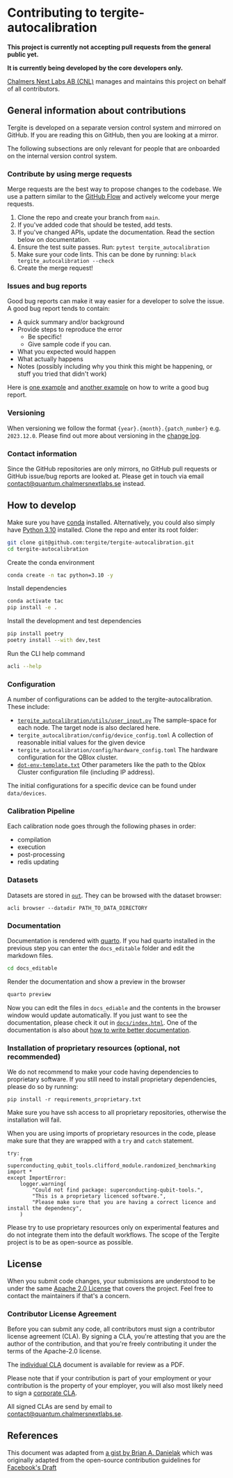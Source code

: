 # Contributing to tergite-autocalibration

**This project is currently not accepting pull requests from the general public yet.**

**It is currently being developed by the core developers only.**

[Chalmers Next Labs AB (CNL)](https://chalmersnextlabs.se) manages and maintains this project on behalf of all contributors.

## General information about contributions

Tergite is developed on a separate version control system and mirrored on GitHub.
If you are reading this on GitHub, then you are looking at a mirror. 

The following subsections are only relevant for people that are onboarded on the internal version control system.

### Contribute by using merge requests

Merge requests are the best way to propose changes to the codebase. We use a pattern similar to the
[GitHub Flow](https://docs.github.com/en/get-started/quickstart/github-flow) and actively welcome your merge
requests.

1. Clone the repo and create your branch from `main`.
2. If you've added code that should be tested, add tests.
3. If you've changed APIs, update the documentation. Read the section below on documentation.
4. Ensure the test suite passes. Run: `pytest tergite_autocalibration`
5. Make sure your code lints. This can be done by running: `black tergite_autocalibration --check`
6. Create the merge request!

### Issues and bug reports

Good bug reports can make it way easier for a developer to solve the issue.
A good bug report tends to contain:

- A quick summary and/or background
- Provide steps to reproduce the error
    - Be specific!
    - Give sample code if you can.
- What you expected would happen
- What actually happens
- Notes (possibly including why you think this might be happening, or stuff you tried that didn't work)

Here is [one example](http://stackoverflow.com/q/12488905/180626)
and [another example](http://www.openradar.me/11905408) on how to write a good bug report.

### Versioning

When versioning we follow the format `{year}.{month}.{patch_number}` e.g. `2023.12.0`.
Please find out more about versioning in the [change log](./CHANGELOG.md).

### Contact information

Since the GitHub repositories are only mirrors, no GitHub pull requests or GitHub issue/bug reports
are looked at. Please get in touch via
email [contact@quantum.chalmersnextlabs.se](mailto://contact@quantum.chalmersnextlabs.se) instead.

## How to develop

Make sure you have [conda](https://docs.anaconda.com/free/miniconda/index.html) installed.
Alternatively, you could also simply have [Python 3.10](https://www.python.org/downloads/) installed.
Clone the repo and enter its root folder:

```bash
git clone git@github.com:tergite/tergite-autocalibration.git
cd tergite-autocalibration
```

Create the conda environment

```bash
conda create -n tac python=3.10 -y
```

Install dependencies

```bash
conda activate tac
pip install -e .
```

Install the development and test dependencies

```bash
pip install poetry
poetry install --with dev,test
```

Run the CLI help command

```bash
acli --help
```

### Configuration

A number of configurations can be added to the tergite-autocalibration.
These include:

- [`tergite_autocalibration/utils/user_input.py`](tergite_autocalibration/utils/user_input.py) The sample-space for each node. The target node is also declared here.
- `tergite_autocalibration/config/device_config.toml` A collection of reasonable initial values for the given device
- `tergite_autocalibration/config/hardware_config.toml` The hardware configuration for the QBlox cluster.
- [`dot-env-template.txt`](dot-env-template.txt) Other parameters like the path to the Qblox Cluster configuration file (including IP address).

The initial configurations for a specific device can be found under `data/devices`.

### Calibration Pipeline

Each calibration node goes through the following phases in order:

- compilation
- execution 
- post-processing
- redis updating

### Datasets

Datasets are stored in [`out`](./out).
They can be browsed with the dataset browser:
```
acli browser --datadir PATH_TO_DATA_DIRECTORY
```

### Documentation

Documentation is rendered with [quarto](https://quarto.org/).
If you had quarto installed in the previous step you can enter the `docs_editable` folder and edit the markdown files.

```bash
cd docs_editable
```

Render the documentation and show a preview in the browser

```bash
quarto preview
```

Now you can edit the files in `docs_ediable` and the contents in the browser window would update automatically.
If you just want to see the documentation, please check it out in [`docs/index.html`](./docs/index.html).
One of the documentation is also
about [how to write better documentation](./docs/developer-guide/writing_documentation.html).

### Installation of proprietary resources (optional, not recommended)
We do not recommend to make your code having dependencies to proprietary software.
If you still need to install proprietary dependencies, please do so by running:
```
pip install -r requirements_proprietary.txt
```
Make sure you have ssh access to all proprietary repositories, otherwise the installation will fail.

When you are using imports of proprietary resources in the code, please make sure that they are wrapped with a `try` and `catch` statement.
```
try:
    from superconducting_qubit_tools.clifford_module.randomized_benchmarking import *
except ImportError:
    logger.warning(
        "Could not find package: superconducting-qubit-tools.",
        "This is a proprietary licenced software.",
        "Please make sure that you are having a correct licence and install the dependency",
    )
```
Please try to use proprietary resources only on experimental features and do not integrate them into the default workflows.
The scope of the Tergite project is to be as open-source as possible.

## License

When you submit code changes, your submissions are understood to be under the
same [Apache 2.0 License](./LICENSE.txt) that covers the project. Feel free to contact the maintainers if that's a
concern.

### Contributor License Agreement

Before you can submit any code, all contributors must sign a
contributor license agreement (CLA). By signing a CLA, you're attesting
that you are the author of the contribution, and that you're freely
contributing it under the terms of the Apache-2.0 license.

The [individual CLA](https://tergite.github.io/contributing/icla.pdf) document is available for review as a PDF.

Please note that if your contribution is part of your employment or
your contribution is the property of your employer,
you will also most likely need to sign a [corporate CLA](https://tergite.github.io/contributing/ccla.pdf).

All signed CLAs are send by email
to [contact@quantum.chalmersnextlabs.se](mailto://contact@quantum.chalmersnextlabs.se).


## References

This document was adapted from [a gist by Brian A. Danielak](https://gist.github.com/briandk/3d2e8b3ec8daf5a27a62) which
was originally adapted from the open-source contribution guidelines
for [Facebook's Draft](https://github.com/facebook/draft-js/blob/a9316a723f9e918afde44dea68b5f9f39b7d9b00/CONTRIBUTING.md)

